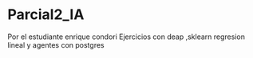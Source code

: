 # Parcial2_IA
Por el estudiante enrique condori
Ejercicios con deap ,sklearn regresion lineal y agentes con postgres
